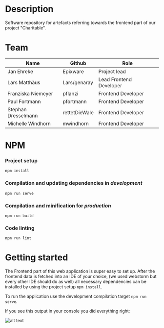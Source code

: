 # Description
Software repository for artefacts referring towards the frontend part of our project "Charitable".

# Team
Name | Github | Role
------------ | ------------ | ------------
Jan Ehreke | Epixware | Project lead
Lars Matthäus | Lars/genaray | Lead Frontend Developer
Franziska Niemeyer | pflanzi | Frontend Developer
Paul Fortmann | pfortmann | Frontend Developer
Stephan Dresselmann | rettetDieWale | Frontend Developer
Michelle Windhorn | mwindhorn | Frontend Developer

# NPM

### Project setup
```
npm install
```

### Compilation and updating dependencies in *development*
```
npm run serve
```

### Compilation and minification for *production*
```
npm run build
```

### Code linting
````
npm run lint
````

# Getting started
The Frontend part of this web application is super easy to set up.
After the frontend data is fetched into an IDE of your choice, (we used webstorm but every other IDE should do as well)
all necessary dependencies can be installed by using the project setup ````npm install````.

To run the application use the development compilation target ````npm run serve````.

If you see this output in your console you did everything right:

![alt text](https://cdn.discordapp.com/attachments/606580413669834891/870564198420213820/console.png)




